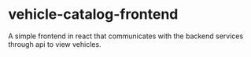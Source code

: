 

# vehicle-catalog-frontend
A simple frontend in react that communicates with the backend services through api to view vehicles.
